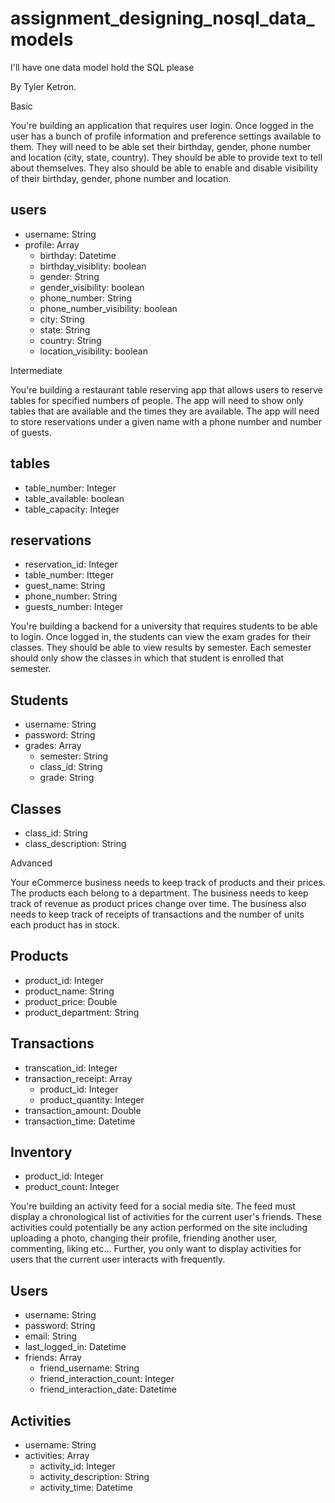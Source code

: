 # assignment_designing_nosql_data_models
I'll have one data model hold the SQL please

By Tyler Ketron.


Basic

You're building an application that requires user login. Once logged in the user has a bunch of profile information and preference settings available to them. They will need to be able set their birthday, gender, phone number and location (city, state, country). They should be able to provide text to tell about themselves. They also should be able to enable and disable visibility of their birthday, gender, phone number and location.

## users
* username: String
* profile: Array
  * birthday: Datetime
  * birthday_visiblity: boolean
  * gender: String
  * gender_visibility: boolean
  * phone_number: String
  * phone_number_visibility: boolean
  * city: String
  * state: String
  * country: String
  * location_visibility: boolean



Intermediate

You're building a restaurant table reserving app that allows users to reserve tables for specified numbers of people. The app will need to show only tables that are available and the times they are available. The app will need to store reservations under a given name with a phone number and number of guests.

## tables
  * table_number: Integer
  * table_available: boolean
  * table_capacity: Integer

## reservations
  * reservation_id: Integer
  * table_number: Itteger
  * guest_name: String
  * phone_number: String
  * guests_number: Integer


You're building a backend for a university that requires students to be able to login. Once logged in, the students can view the exam grades for their classes. They should be able to view results by semester. Each semester should only show the classes in which that student is enrolled that semester.

## Students
  * username: String
  * password: String
  * grades: Array
    * semester: String
    * class_id: String
    * grade: String

## Classes
  * class_id: String
  * class_description: String

Advanced

Your eCommerce business needs to keep track of products and their prices. The products each belong to a department. The business needs to keep track of revenue as product prices change over time. The business also needs to keep track of receipts of transactions and the number of units each product has in stock.

## Products
  * product_id: Integer
  * product_name: String
  * product_price: Double
  * product_department: String

## Transactions
  * transcation_id: Integer
  * transaction_receipt: Array
    * product_id: Integer
    * product_quantity: Integer
  * transaction_amount: Double
  * transaction_time: Datetime

## Inventory
  * product_id: Integer
  * product_count: Integer


You're building an activity feed for a social media site. The feed must display a chronological list of activities for the current user's friends. These activities could potentially be any action performed on the site including uploading a photo, changing their profile, friending another user, commenting, liking etc... Further, you only want to display activities for users that the current user interacts with frequently.

## Users
  * username: String
  * password: String
  * email: String
  * last_logged_in: Datetime
  * friends: Array
    * friend_username: String
    * friend_interaction_count: Integer
    * friend_interaction_date: Datetime

## Activities
  * username: String
  * activities: Array
    * activity_id: Integer
    * activity_description: String
    * activity_time: Datetime

